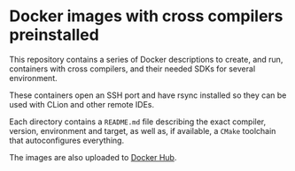 # Docker images with cross compilers preinstalled

This repository contains a series of Docker descriptions to create, and run, containers with cross compilers, and their needed SDKs for several environment.

These containers open an SSH port and have rsync installed so they can be used with CLion and other remote IDEs.

Each directory contains a `README.md` file describing the exact compiler, version, environment and target, as well as, if available, a `CMake` toolchain that autoconfigures everything.

The images are also uploaded to [Docker Hub](https://hub.docker.com/u/claunia).
